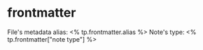 # frontmatter
File's metadata alias: <% tp.frontmatter.alias %>
Note's type: <% tp.frontmatter["note type"] %>